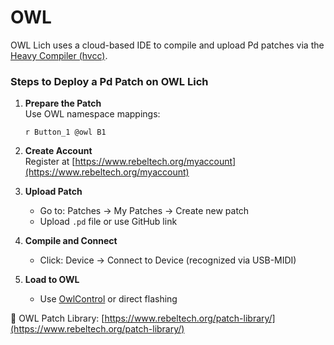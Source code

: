 # OWL

OWL Lich uses a cloud-based IDE to compile and upload Pd patches via the [Heavy Compiler (hvcc)](https://github.com/enzienaudio/heavy).

### Steps to Deploy a Pd Patch on OWL Lich

1. **Prepare the Patch**  
   Use OWL namespace mappings:
   ```
   r Button_1 @owl B1
   ```

2. **Create Account**  
   Register at [https://www.rebeltech.org/myaccount](https://www.rebeltech.org/myaccount)

3. **Upload Patch**
   - Go to: Patches → My Patches → Create new patch
   - Upload `.pd` file or use GitHub link

4. **Compile and Connect**
   - Click: Device → Connect to Device (recognized via USB-MIDI)

5. **Load to OWL**
   - Use [OwlControl](https://github.com/pingdynasty/OwlControl) or direct flashing

📎 OWL Patch Library: [https://www.rebeltech.org/patch-library/](https://www.rebeltech.org/patch-library/)
